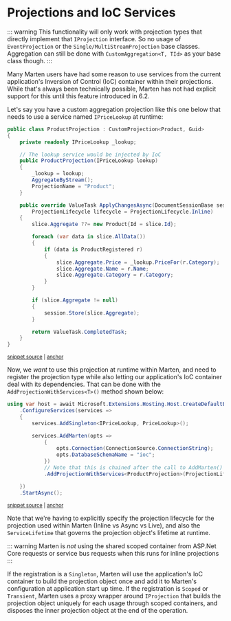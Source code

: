 # Projections and IoC Services

::: warning
This functionality will only work with projection types that directly implement that `IProjection`
interface. So no usage of `EventProjection` or the `Single/MultiStreamProjection` base classes. Aggregation
can still be done with `CustomAggregation<T, TId>` as your base class though.
:::

Many Marten users have had some reason to use services from the current application's Inversion of Control (IoC) container
within their projections. While that's always been technically possible, Marten has not had explicit support for this
until this feature introduced in 6.2.

Let's say you have a custom aggregation projection like this one below that needs to use a service named
`IPriceLookup` at runtime:

<!-- snippet: sample_ProductProjection -->
<a id='snippet-sample_productprojection'></a>
```cs
public class ProductProjection : CustomProjection<Product, Guid>
{
    private readonly IPriceLookup _lookup;

    // The lookup service would be injected by IoC
    public ProductProjection(IPriceLookup lookup)
    {
        _lookup = lookup;
        AggregateByStream();
        ProjectionName = "Product";
    }

    public override ValueTask ApplyChangesAsync(DocumentSessionBase session, EventSlice<Product, Guid> slice, CancellationToken cancellation,
        ProjectionLifecycle lifecycle = ProjectionLifecycle.Inline)
    {
        slice.Aggregate ??= new Product{Id = slice.Id};

        foreach (var data in slice.AllData())
        {
            if (data is ProductRegistered r)
            {
                slice.Aggregate.Price = _lookup.PriceFor(r.Category);
                slice.Aggregate.Name = r.Name;
                slice.Aggregate.Category = r.Category;
            }
        }

        if (slice.Aggregate != null)
        {
            session.Store(slice.Aggregate);
        }

        return ValueTask.CompletedTask;
    }
}
```
<sup><a href='https://github.com/JasperFx/marten/blob/master/src/EventSourcingTests/Projections/projections_with_IoC_services.cs#L148-L186' title='Snippet source file'>snippet source</a> | <a href='#snippet-sample_productprojection' title='Start of snippet'>anchor</a></sup>
<!-- endSnippet -->

Now, we *want* to use this projection at runtime within Marten, and need to register the projection
type while also letting our application's IoC container deal with its dependencies. That can be
done with the `AddProjectionWithServices<T>()` method shown below:

<!-- snippet: sample_registering_projection_built_by_services -->
<a id='snippet-sample_registering_projection_built_by_services'></a>
```cs
using var host = await Microsoft.Extensions.Hosting.Host.CreateDefaultBuilder()
    .ConfigureServices(services =>
    {
        services.AddSingleton<IPriceLookup, PriceLookup>();

        services.AddMarten(opts =>
            {
                opts.Connection(ConnectionSource.ConnectionString);
                opts.DatabaseSchemaName = "ioc";
            })
            // Note that this is chained after the call to AddMarten()
            .AddProjectionWithServices<ProductProjection>(ProjectionLifecycle.Inline, ServiceLifetime.Singleton);

    })
    .StartAsync();
```
<sup><a href='https://github.com/JasperFx/marten/blob/master/src/EventSourcingTests/Projections/projections_with_IoC_services.cs#L26-L44' title='Snippet source file'>snippet source</a> | <a href='#snippet-sample_registering_projection_built_by_services' title='Start of snippet'>anchor</a></sup>
<!-- endSnippet -->

Note that we're having to explicitly specify the projection lifecycle for the projection used within
Marten (Inline vs Async vs Live), and also the `ServiceLifetime` that governs the projection object's
lifetime at runtime.

::: warning
Marten is *not* using the shared scoped container from ASP.Net Core requests or service bus
requests when this runs for inline projections
:::

If the registration is a `Singleton`, Marten will use the application's IoC container to build the
projection object once and add it to Marten's configuration at application start up time. If the
registration is `Scoped` or `Transient`, Marten uses a proxy wrapper around `IProjection` that builds
the projection object uniquely for each usage through scoped containers, and disposes the inner projection
object at the end of the operation.
